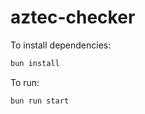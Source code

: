 # aztec-checker

To install dependencies:

```bash
bun install
```

To run:

```bash
bun run start
```
